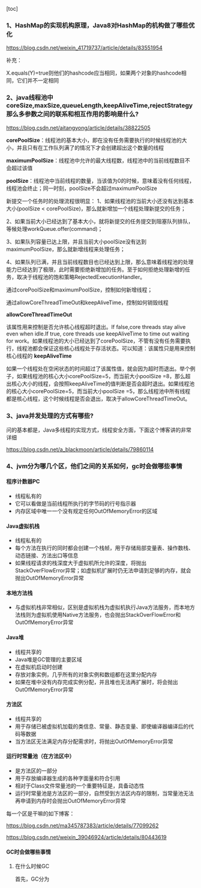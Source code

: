 [toc]

### 1、HashMap的实现机构原理，Java8对HashMap的机构做了哪些优化

https://blog.csdn.net/weixin_41719737/article/details/83551954

补充：

​	X.equals(Y)=true则他们的hashcode应当相同，如果两个对象的hashcode相同，它们并不一定相同

### 2、java线程池中coreSize,maxSize,queueLength,keepAliveTime,rejectStrategy那么多参数之间的联系和相互作用的影响是什么?

https://blog.csdn.net/aitangyong/article/details/38822505

**corePoolSize**：线程池的基本大小，即在没有任务需要执行的时候线程池的大小，并且只有在工作队列满了的情况下才会创建超出这个数量的线程

**maximumPoolSize**：线程池中允许的最大线程数，线程池中的当前线程数目不会超过该值

**poolSize**：线程池中当前线程的数量，当该值为0的时候，意味着没有任何线程，线程池会终止；同一时刻，poolSize不会超过maximumPoolSize

新提交一个任务时的处理流程很明显：
1、如果线程池的当前大小还没有达到基本大小(poolSize < corePoolSize)，那么就新增加一个线程处理新提交的任务；

2、如果当前大小已经达到了基本大小，就将新提交的任务提交到阻塞队列排队，等候处理workQueue.offer(command)；

3、如果队列容量已达上限，并且当前大小poolSize没有达到maximumPoolSize，那么就新增线程来处理任务；

4、如果队列已满，并且当前线程数目也已经达到上限，那么意味着线程池的处理能力已经达到了极限，此时需要拒绝新增加的任务。至于如何拒绝处理新增的任务，取决于线程池的饱和策略RejectedExecutionHandler。

通过corePoolSize和maximumPoolSize，控制如何新增线程；

通过allowCoreThreadTimeOut和keepAliveTime，控制如何销毁线程

**allowCoreThreadTimeOut**

该属性用来控制是否允许核心线程超时退出。If false,core threads stay alive even when idle.If true, core threads use keepAliveTime to time out waiting for work。如果线程池的大小已经达到了corePoolSize，不管有没有任务需要执行，线程池都会保证这些核心线程处于存活状态。可以知道：该属性只是用来控制核心线程的
**keepAliveTime**

如果一个线程处在空闲状态的时间超过了该属性值，就会因为超时而退出。举个例子，如果线程池的核心大小corePoolSize=5，而当前大小poolSize =8，那么超出核心大小的线程，会按照keepAliveTime的值判断是否会超时退出。如果线程池的核心大小corePoolSize=5，而当前大小poolSize =5，那么线程池中所有线程都是核心线程，这个时候线程是否会退出，取决于allowCoreThreadTimeOut。

### 3、java并发处理的方式有哪些?

问的基本都是，Java多线程的实现方式，线程安全方面，下面这个博客讲的非常详细

https://blog.csdn.net/a_blackmoon/article/details/79860114

### 4、jvm分为哪几个区，他们之间的关系如何，gc时会做哪些事情

#### 程序计数器PC

* 线程私有的
* 它可以看做是当前线程所执行的字节码的行号指示器
* 内存区域中唯一一个没有规定任何OutOfMemoryError的区域

#### Java虚拟机栈

* 线程私有的
* 每个方法在执行的同时都会创建一个栈帧，用于存储局部变量表、操作数栈、动态链接、方法出口等信息
* 如果线程请求的栈深度大于虚拟机所允许的深度，将抛出StackOverFlowError异常；如虚拟机扩展时仍无法申请到足够的内存，就会抛出OutOfMemoryError异常

#### 本地方法栈

* 与虚拟机栈非常相似，区别是虚拟机栈为虚拟机执行Java方法服务，而本地方法栈则为虚拟机使用Native方法服务，也会抛出StackOverFlowError和OutOfMemoryError异常

#### Java堆

* 线程共享的
* Java堆是GC管理的主要区域
* 在虚拟机启动时创建
* 存放对象实例，几乎所有的对象实例和数组都在这里分配内存
* 如果在堆中没有内存完成实例分配，并且堆也无法再扩展时，将会抛出OutOfMemoryError异常

#### 方法区

* 线程共享的
* 用于存储已被虚拟机加载的类信息、常量、静态变量、即使编译器编译后的代码等数据
* 当方法区无法满足内存分配需求时，将抛出OutOfMemoryError异常

#### 运行时常量池（在方法区中）

* 是方法区的一部分
* 用于存放编译器生成的各种字面量和符合引用
* 相对于Class文件常量池的一个重要特征是，具备动态性
* 运行时常量池是方法区的一部分，自然受到方法区内存的限制，当常量池无法再申请到内存时会抛出OutOfMemoryError异常

每一个区是干嘛的如下博客：

https://blog.csdn.net/ma345787383/article/details/77099262

https://blog.csdn.net/weixin_39046924/article/details/80443619

#### GC时会做哪些事情

1. 在什么时候GC

   首先，GC分为

